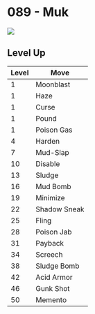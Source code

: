 # 089 - Muk
![][089]

## Level Up

Level | Move
---   | ---
  1   | Moonblast
  1   | Haze
  1   | Curse
  1   | Pound
  1   | Poison Gas
  4   | Harden
  7   | Mud-Slap
 10   | Disable
 13   | Sludge
 16   | Mud Bomb
 19   | Minimize
 22   | Shadow Sneak
 25   | Fling
 28   | Poison Jab
 31   | Payback
 34   | Screech
 38   | Sludge Bomb
 42   | Acid Armor
 46   | Gunk Shot
 50   | Memento



[089]: ../img/pokemon/089.png
